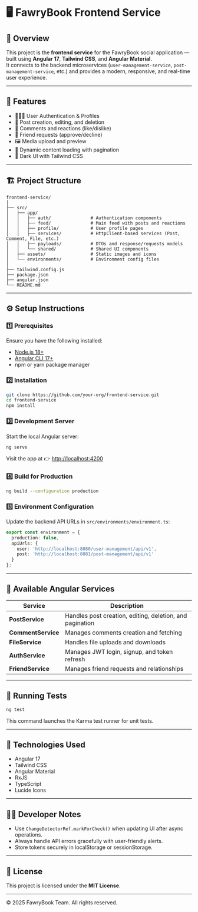 
# 🖥️ FawryBook Frontend Service

## 📘 Overview
This project is the **frontend service** for the FawryBook social application — built using **Angular 17**, **Tailwind CSS**, and **Angular Material**.  
It connects to the backend microservices (`user-management-service`, `post-management-service`, etc.) and provides a modern, responsive, and real-time user experience.

---

## 🚀 Features
- 🧑‍🤝‍🧑 User Authentication & Profiles  
- 📝 Post creation, editing, and deletion  
- 💬 Comments and reactions (like/dislike)  
- 👥 Friend requests (approve/decline)  
- 🖼️ Media upload and preview  
- 🔄 Dynamic content loading with pagination  
- 🌙 Dark UI with Tailwind CSS  

---

## 🏗️ Project Structure
```
frontend-service/
│
├── src/
│   ├── app/
│   │   ├── auth/               # Authentication components
│   │   ├── feed/               # Main feed with posts and reactions
│   │   ├── profile/            # User profile pages
│   │   ├── services/           # HttpClient-based services (Post, Comment, File, etc.)
│   │   ├── payloads/           # DTOs and response/requests models
│   │   └── shared/             # Shared UI components
│   ├── assets/                 # Static images and icons
│   └── environments/           # Environment config files
│
├── tailwind.config.js
├── package.json
├── angular.json
└── README.md
```

---

## ⚙️ Setup Instructions

### 1️⃣ Prerequisites
Ensure you have the following installed:
- [Node.js 18+](https://nodejs.org/)
- [Angular CLI 17+](https://angular.io/cli)
- npm or yarn package manager

### 2️⃣ Installation
```bash
git clone https://github.com/your-org/frontend-service.git
cd frontend-service
npm install
```

### 3️⃣ Development Server
Start the local Angular server:
```bash
ng serve
```
Visit the app at 👉 [http://localhost:4200](http://localhost:4200)

### 4️⃣ Build for Production
```bash
ng build --configuration production
```

### 5️⃣ Environment Configuration
Update the backend API URLs in `src/environments/environment.ts`:
```ts
export const environment = {
  production: false,
  apiUrls: {
    user: 'http://localhost:8080/user-management/api/v1',
    post: 'http://localhost:8081/post-management/api/v1'
  }
};
```

---

## 🧩 Available Angular Services

| Service | Description |
|----------|-------------|
| **PostService** | Handles post creation, editing, deletion, and pagination |
| **CommentService** | Manages comments creation and fetching |
| **FileService** | Handles file uploads and downloads |
| **AuthService** | Manages JWT login, signup, and token refresh |
| **FriendService** | Manages friend requests and relationships |

---

## 🧪 Running Tests
```bash
ng test
```
This command launches the Karma test runner for unit tests.

---

## 🧰 Technologies Used
- Angular 17
- Tailwind CSS
- Angular Material
- RxJS
- TypeScript
- Lucide Icons

---

## 🧑‍💻 Developer Notes
- Use `ChangeDetectorRef.markForCheck()` when updating UI after async operations.  
- Always handle API errors gracefully with user-friendly alerts.  
- Store tokens securely in localStorage or sessionStorage.

---

## 📄 License
This project is licensed under the **MIT License**.

---

© 2025 FawryBook Team. All rights reserved.
